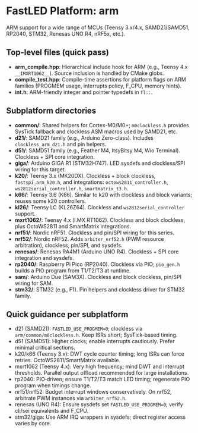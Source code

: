 # FastLED Platform: arm

ARM support for a wide range of MCUs (Teensy 3.x/4.x, SAMD21/SAMD51, RP2040, STM32, Renesas UNO R4, nRF5x, etc.).

## Top-level files (quick pass)
- **arm_compile.hpp**: Hierarchical include hook for ARM (e.g., Teensy 4.x `__IMXRT1062__`). Source inclusion is handled by CMake globs.
- **compile_test.hpp**: Compile-time assertions for platform flags on ARM families (PROGMEM usage, interrupts policy, F_CPU, memory hints).
- **int.h**: ARM-friendly integer and pointer typedefs in `fl::`.

## Subplatform directories
- **common/**: Shared helpers for Cortex-M0/M0+; `m0clockless.h` provides SysTick fallback and clockless ASM macros used by SAMD21, etc.
- **d21/**: SAMD21 family (e.g., Arduino Zero-class). Includes `clockless_arm_d21.h` and pin helpers.
- **d51/**: SAMD51 family (e.g., Feather M4, ItsyBitsy M4, Wio Terminal). Clockless + SPI core integration.
- **giga/**: Arduino GIGA R1 (STM32H747). LED sysdefs and clockless/SPI wiring for this target.
- **k20/**: Teensy 3.x (MK20DX). Clockless + block clockless, `fastspi_arm_k20.h`, and integrations: `octows2811_controller.h`, `ws2812serial_controller.h`, `smartmatrix_t3.h`.
- **k66/**: Teensy 3.6 (K66). Similar to k20 with clockless and block variants; reuses some k20 controllers.
- **kl26/**: Teensy LC (KL26Z64). Clockless and `ws2812serial_controller` support.
- **mxrt1062/**: Teensy 4.x (i.MX RT1062). Clockless and block clockless, plus OctoWS2811 and SmartMatrix integrations.
- **nrf51/**: Nordic nRF51. Clockless and pin/SPI wiring for this series.
- **nrf52/**: Nordic nRF52. Adds `arbiter_nrf52.h` (PWM resource arbitration), clockless, pin/SPI, and sysdefs.
- **renesas/**: Renesas RA4M1 (Arduino UNO R4). Clockless + SPI core integration and sysdefs.
- **rp2040/**: Raspberry Pi Pico (RP2040). Clockless via PIO; `pio_gen.h` builds a PIO program from T1/T2/T3 at runtime.
- **sam/**: Arduino Due (SAM3X). Clockless and block clockless, pin/SPI wiring for SAM.
- **stm32/**: STM32 (e.g., F1). Pin helpers and clockless driver for STM32 family.

## Quick guidance per subplatform

- d21 (SAMD21): `FASTLED_USE_PROGMEM=0`; clockless via `arm/common/m0clockless.h`. Keep ISRs short; SysTick‑based timing.
- d51 (SAMD51): Higher clocks; enable interrupts cautiously. Prefer minimal critical sections.
- k20/k66 (Teensy 3.x): DWT cycle counter timing; long ISRs can force retries. OctoWS2811/SmartMatrix available.
- mxrt1062 (Teensy 4.x): Very high frequency; mind DWT and interrupt thresholds. Parallel output offload recommended for large installations.
- rp2040: PIO‑driven; ensure T1/T2/T3 match LED timing; regenerate PIO program when timings change.
- nrf51/nrf52: Budget interrupt windows conservatively. On nrf52, arbitrate PWM instances via `arbiter_nrf52.h`.
- renesas (UNO R4): Ensure sysdefs set `FASTLED_USE_PROGMEM=0`; verify cli/sei equivalents and F_CPU.
- stm32/giga: Use ARM IRQ wrappers in sysdefs; direct register access varies by core.
